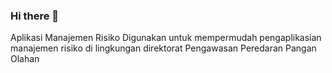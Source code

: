 ### Hi there 👋

Aplikasi Manajemen Risiko
Digunakan untuk mempermudah pengaplikasian manajemen risiko di lingkungan direktorat Pengawasan Peredaran Pangan Olahan
<!--

-->
